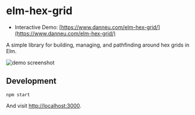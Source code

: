 
# elm-hex-grid

- Interactive Demo: [https://www.danneu.com/elm-hex-grid/](https://www.danneu.com/elm-hex-grid/)

A simple library for building, managing, and pathfinding
around hex grids in Elm.

![demo screenshot](https://dl.dropboxusercontent.com/spa/quq37nq1583x0lf/jb8zhdlv.png)

## Development

    npm start

And visit <http://localhost:3000>.
